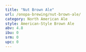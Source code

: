```yaml
---
title: "Nut Brown Ale"
url: /onopa-brewing/nut-brown-ale/
category: North American Ale
style: American-Style Brown Ale
abv: 4.8
ibu: 0
srm: 0
upc: 0
---
```


